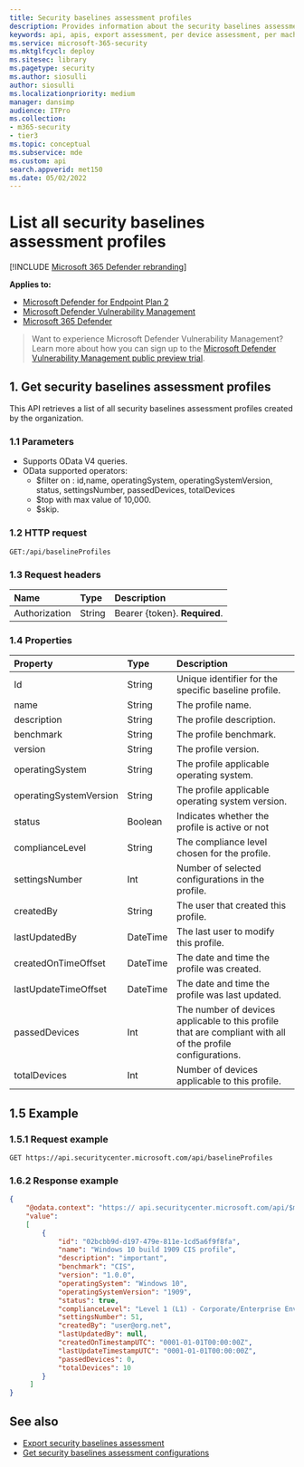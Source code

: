 ```yaml
---
title: Security baselines assessment profiles
description: Provides information about the security baselines assessment profiles APIs that pull "Microsoft Defender Vulnerability Management" data. There are different API calls to get different types of data. In general, each API call contains the requisite data for devices in your organization.
keywords: api, apis, export assessment, per device assessment, per machine assessment, vulnerability assessment report, device vulnerability assessment, device vulnerability report, secure configuration assessment, secure configuration report, software vulnerabilities assessment, software vulnerability report, vulnerability report by machine,
ms.service: microsoft-365-security
ms.mktglfcycl: deploy
ms.sitesec: library
ms.pagetype: security
ms.author: siosulli
author: siosulli
ms.localizationpriority: medium
manager: dansimp
audience: ITPro
ms.collection: 
- m365-security
- tier3
ms.topic: conceptual
ms.subservice: mde
ms.custom: api
search.appverid: met150
ms.date: 05/02/2022
---
```


# List all security baselines assessment profiles

[!INCLUDE [Microsoft 365 Defender rebranding](../../includes/microsoft-defender.md)]

**Applies to:**

- [Microsoft Defender for Endpoint Plan 2](https://go.microsoft.com/fwlink/?linkid=2154037)
- [Microsoft Defender Vulnerability Management](../defender-vulnerability-management/index.yml)
- [Microsoft 365 Defender](https://go.microsoft.com/fwlink/?linkid=2118804)

> Want to experience Microsoft Defender Vulnerability Management? Learn more about how you can sign up to the [Microsoft Defender Vulnerability Management public preview trial](../defender-vulnerability-management/get-defender-vulnerability-management.md).

## 1. Get security baselines assessment profiles

This API retrieves a list of all security baselines assessment profiles created by the organization.

### 1.1 Parameters

- Supports OData V4 queries.
- OData supported operators:
  - $filter on : id,name, operatingSystem, operatingSystemVersion, status, settingsNumber, passedDevices, totalDevices
  - $top with max value of 10,000.
  - $skip.

### 1.2 HTTP request

```http
GET:/api/baselineProfiles
```

### 1.3 Request headers

Name|Type|Description
:---|:---|:---
Authorization|String|Bearer {token}. **Required**.

### 1.4 Properties

|Property | Type | Description |
|:---|:---|:---|
|Id | String | Unique identifier for the specific baseline profile.
|name | String | The profile name.
|description | String | The profile description.
|benchmark | String | The profile benchmark.
|version | String | The profile version.
|operatingSystem|String|The profile applicable operating system.
|operatingSystemVersion|String|The profile applicable operating system version.
|status|Boolean|Indicates whether the profile is active or not
|complianceLevel|String|The compliance level chosen for the profile.
|settingsNumber|Int|Number of selected configurations in the profile.
|createdBy|String|The user that created this profile.
|lastUpdatedBy|DateTime|The last user to modify this profile.
|createdOnTimeOffset|DateTime|The date and time the profile was created.
|lastUpdateTimeOffset|DateTime|The date and time the profile was last updated.
|passedDevices|Int|The number of devices applicable to this profile that are compliant with all of the profile configurations.
|totalDevices|Int|Number of devices applicable to this profile.

## 1.5 Example

### 1.5.1 Request example

```http
GET https://api.securitycenter.microsoft.com/api/baselineProfiles
```

### 1.6.2 Response example

```json
{
    "@odata.context": "https:// api.securitycenter.microsoft.com/api/$metadata#Collection(microsoft.windowsDefenderATP.api.PublicBaselineProfileDto)",
    "value":
    [
        {
            "id": "02bcbb9d-d197-479e-811e-1cd5a6f9f8fa",
            "name": "Windows 10 build 1909 CIS profile",
            "description": "important",
            "benchmark": "CIS",
            "version": "1.0.0",
            "operatingSystem": "Windows 10",
            "operatingSystemVersion": "1909",
            "status": true,
            "complianceLevel": "Level 1 (L1) - Corporate/Enterprise Environment (general use)",
            "settingsNumber": 51,
            "createdBy": "user@org.net",
            "lastUpdatedBy": null,
            "createdOnTimestampUTC": "0001-01-01T00:00:00Z",
            "lastUpdateTimestampUTC": "0001-01-01T00:00:00Z",
            "passedDevices": 0,
            "totalDevices": 10
        }
     ]
}
```

## See also

- [Export security baselines assessment](export-security-baseline-assessment.md)
- [Get security baselines assessment configurations](get-security-baselines-assessment-configurations.md)
